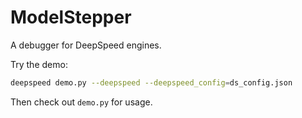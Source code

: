 # ModelStepper
A debugger for DeepSpeed engines.

Try the demo:
```bash
deepspeed demo.py --deepspeed --deepspeed_config=ds_config.json
```

Then check out `demo.py` for usage.

